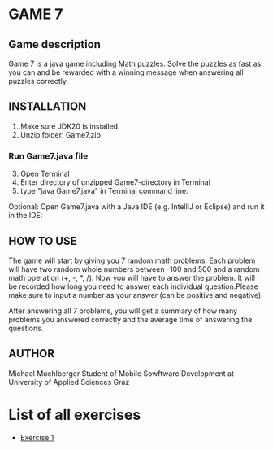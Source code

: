 # GAME 7 #
## Game description ##
Game 7 is a java game including Math puzzles. Solve the puzzles as fast as you can and be rewarded with a winning message when answering all puzzles correctly.

## INSTALLATION ##

1. Make sure JDK20 is installed.
2. Unzip folder: Game7.zip

### Run Game7.java file ###
3. Open Terminal
4. Enter directory of unzipped Game7-directory in Terminal
5. type "java Game7.java" in Terminal command line.

Optional: 
Open Game7.java with a Java IDE (e.g. IntelliJ or Eclipse) and run it in the IDE:

## HOW TO USE ## 
The game will start by giving you 7 random math problems. Each problem will have two random whole numbers between -100 and 500 and a random math operation (+, -, *, /). Now you will have to answer the problem. It will be recorded how long you need to answer each individual question.Please make sure to input a number as your answer (can be positive and negative).

After answering all 7 problems, you will get a summary of how many problems you answered correctly and the average time of answering the questions.

## AUTHOR ## 
Michael Muehlberger
Student of Mobile Sowftware Development at University of Applied Sciences Graz

# List of all exercises #
+ [Exercise 1](exercise1.md) 